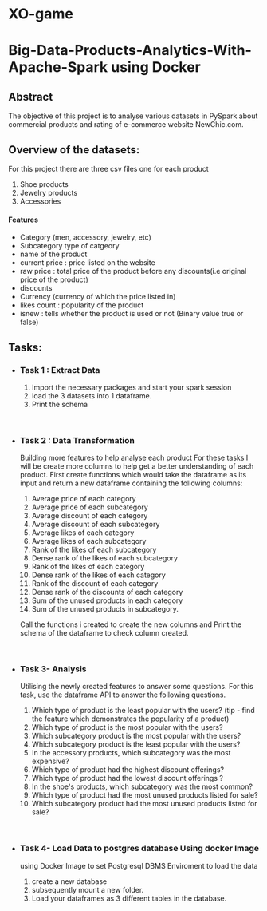 # XO-game
# Big-Data-Products-Analytics-With-Apache-Spark using Docker

## Abstract
The objective of this project is to analyse various datasets in PySpark about commercial
products and rating of e-commerce website NewChic.com.<br>

## Overview of the datasets:
For this project there are three csv files one for each product
1. Shoe products 
2. Jewelry products
3. Accessories <br>

#### Features
- Category (men, accessory, jewelry, etc)
- Subcategory type of catgeory
- name of the product
- current price : price listed on the website
- raw price : total price of the product before any discounts(i.e original price of the product)
- discounts
- Currency (currency of which the price listed in)
- likes count : popularity of the product
- isnew : tells whether the product is used or not (Binary value true or false)

## Tasks:
- ### Task 1 : Extract Data<br>
        
    1. Import the necessary packages and start your spark session
    2. load the 3 datasets into 1 dataframe.
    3. Print the schema
    
<br>

- ### Task 2 : Data Transformation

    Building more features to help analyse each product For these tasks I will be
    create more columns to help get a better understanding of each product.
    First create functions which would take the dataframe as its input and return a new dataframe containing the following columns:
    1. Average price of each category
    2. Average price of each subcategory
    3. Average discount of each category 
    4. Average discount of each subcategory 
    5. Average likes of each category
    6. Average likes of each subcategory
    7. Rank of the likes of each subcategory
    8. Dense rank of the likes of each subcategory
    9. Rank of the likes of each category
    10. Dense rank of the likes of each category
    11. Rank of the discount of each category
    12. Dense rank of the discounts of each category
    13. Sum of the unused products in each category
    14. Sum of the unused products in subcategory.
    
  Call the functions i created to create the new columns and Print the schema of the dataframe to check column created.
    
<br>

- ### Task 3- Analysis

    Utilising the newly created features to answer some questions. For this task, use the
    dataframe API to answer the following questions.<br>
    
    1. Which type of product is the least popular with the users? (tip - find the feature which
       demonstrates the popularity of a product)
    2. Which type of product is the most popular with the users?
    3. Which subcategory product is the most popular with the users?
    4. Which subcategory product is the least popular with the users?
    5. In the accessory products, which subcategory was the most expensive?
    6. Which type of product had the highest discount offerings?
    7. Which type of product had the lowest discount offerings ?
    8. In the shoe's products, which subcategory was the most common?
    9. Which type of product had the most unused products listed for sale?
    10. Which subcategory product had the most unused products listed for sale?
    
<br>
    
- ### Task 4- Load Data to postgres database Using docker Image<br>
    using Docker Image to set Postgresql DBMS Enviroment to load the data

    1. create a new database
    2. subsequently mount a new folder.
    3. Load your dataframes as 3 different tables in the database.
